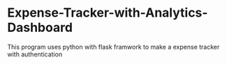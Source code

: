 # Expense-Tracker-with-Analytics-Dashboard
This program uses python with flask framwork to make a expense tracker with authentication 

